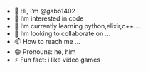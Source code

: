 - 👋 Hi, I’m @gabo1402
- 👀 I’m interested in code 
- 🌱 I’m currently learning python,elixir,c++....
- 💞️ I’m looking to collaborate on ...
- 📫 How to reach me ...
- 😄 Pronouns: he, him
- ⚡ Fun fact: i like video games

<!---
gabo1402/gabo1402 is a ✨ special ✨ repository because its `README.md` (this file) appears on your GitHub profile.
You can click the Preview link to take a look at your changes.
--->
